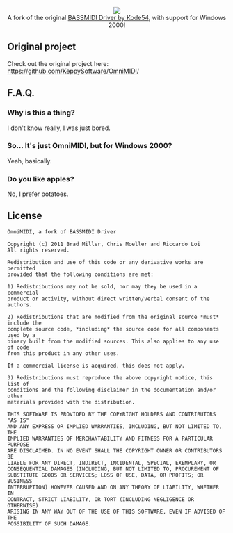 ﻿<p align="center">
  <img src="https://i.imgur.com/pg2fptJ.png">
  <br />
  A fork of the original <a href="https://github.com/kode54/BASSMIDI-Driver">BASSMIDI Driver by Kode54</a>, with support for Windows 2000!
</p>

## Original project
Check out the original project here: https://github.com/KeppySoftware/OmniMIDI/

## F.A.Q.
### Why is this a thing?
I don't know really, I was just bored.

### So... It's just OmniMIDI, but for Windows 2000?
Yeah, basically.

### Do you like apples?
No, I prefer potatoes.

## License
```
OmniMIDI, a fork of BASSMIDI Driver

Copyright (c) 2011 Brad Miller, Chris Moeller and Riccardo Loi
All rights reserved.

Redistribution and use of this code or any derivative works are permitted
provided that the following conditions are met:
 
1) Redistributions may not be sold, nor may they be used in a commercial
product or activity, without direct written/verbal consent of the authors. 
 
2) Redistributions that are modified from the original source *must* include the
complete source code, *including* the source code for all components used by a
binary built from the modified sources. This also applies to any use of code 
from this product in any other uses. 

If a commercial license is acquired, this does not apply.
 
3) Redistributions must reproduce the above copyright notice, this list of
conditions and the following disclaimer in the documentation and/or other
materials provided with the distribution.
 
THIS SOFTWARE IS PROVIDED BY THE COPYRIGHT HOLDERS AND CONTRIBUTORS "AS IS"
AND ANY EXPRESS OR IMPLIED WARRANTIES, INCLUDING, BUT NOT LIMITED TO, THE
IMPLIED WARRANTIES OF MERCHANTABILITY AND FITNESS FOR A PARTICULAR PURPOSE
ARE DISCLAIMED. IN NO EVENT SHALL THE COPYRIGHT OWNER OR CONTRIBUTORS BE
LIABLE FOR ANY DIRECT, INDIRECT, INCIDENTAL, SPECIAL, EXEMPLARY, OR
CONSEQUENTIAL DAMAGES (INCLUDING, BUT NOT LIMITED TO, PROCUREMENT OF
SUBSTITUTE GOODS OR SERVICES; LOSS OF USE, DATA, OR PROFITS; OR BUSINESS
INTERRUPTION) HOWEVER CAUSED AND ON ANY THEORY OF LIABILITY, WHETHER IN
CONTRACT, STRICT LIABILITY, OR TORT (INCLUDING NEGLIGENCE OR OTHERWISE)
ARISING IN ANY WAY OUT OF THE USE OF THIS SOFTWARE, EVEN IF ADVISED OF THE
POSSIBILITY OF SUCH DAMAGE.
```
